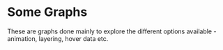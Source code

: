 # Some Graphs

These are graphs done mainly to explore the different options available - animation, layering, hover data etc.
